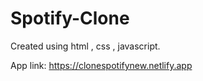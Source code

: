 # Spotify-Clone
Created using html , css , javascript.

App link: https://clonespotifynew.netlify.app
